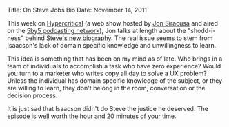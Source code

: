 Title: On Steve Jobs Bio
Date: November 14, 2011

This week on [Hypercritical](http://5by5.tv/hypercritical/42) (a web show hosted by [Jon Siracusa](http://twitter.com/#!/siracusa) and aired on the [5by5 podcasting network](http://5by5.tv/)), Jon talks at length about the "shodd-i-ness" behind [Steve's new biography](http://www.amazon.com/Steve-Jobs-ebook/dp/B004W2UBYW/ref=sr_1_1?s=digital-text&ie=UTF8&qid=1321327391&sr=1-1). The real issue seems to stem from Isaacson's lack of domain specific knowledge and unwillingness to learn.

This idea is something that has been on my mind as of late. Who brings in a team of individuals to accomplish a task who have zero experience? Would you turn to a marketer who writes copy all day to solve a UX problem? Unless the individual has domain specific knowledge of the subject, or they are willing to learn, they don't belong in the room, conversation or the decision process.

It is just sad that Isaacson didn't do Steve the justice he deserved. The episode is well worth the hour and 20 minutes of your time.
